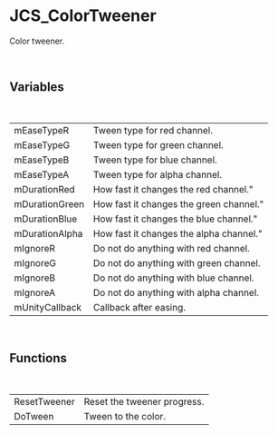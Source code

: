 <!--
   - $File: JCS_ColorTweener.html $
   - $Date: 2018-10-01 20:30:41 $
   - $Revision: $
   - $Creator: Jen-Chieh Shen $
   - $Notice: See LICENSE.txt for modification and distribution information
   -                   Copyright © 2018 by Shen, Jen-Chieh $
-->


<div id="content-header">
  <h1>JCS_ColorTweener</h1>
</div>

<p>
  Color tweener.
</p>


<br/>
<h2>Variables</h2>
<br/>

<table>
  <tr>
    <td>mEaseTypeR</td>
    <td>Tween type for red channel.</td>
  </tr>
  <tr>
    <td>mEaseTypeG</td>
    <td>Tween type for green channel.</td>
  </tr>
  <tr>
    <td>mEaseTypeB</td>
    <td>Tween type for blue channel.</td>
  </tr>
  <tr>
    <td>mEaseTypeA</td>
    <td>Tween type for alpha channel.</td>
  </tr>
  <tr>
    <td>mDurationRed</td>
    <td>How fast it changes the red channel."</td>
  </tr>
  <tr>
    <td>mDurationGreen</td>
    <td>How fast it changes the green channel."</td>
  </tr>
  <tr>
    <td>mDurationBlue</td>
    <td>How fast it changes the blue channel."</td>
  </tr>
  <tr>
    <td>mDurationAlpha</td>
    <td>How fast it changes the alpha channel."</td>
  </tr>
  <tr>
    <td>mIgnoreR</td>
    <td>Do not do anything with red channel.</td>
  </tr>
  <tr>
    <td>mIgnoreG</td>
    <td>Do not do anything with green channel.</td>
  </tr>
  <tr>
    <td>mIgnoreB</td>
    <td>Do not do anything with blue channel.</td>
  </tr>
  <tr>
    <td>mIgnoreA</td>
    <td>Do not do anything with alpha channel.</td>
  </tr>
  <tr>
    <td>mUnityCallback</td>
    <td>Callback after easing.</td>
  </tr>
</table>


<br/>
<h2>Functions</h2>
<br/>

<table>
  <tr>
    <td>ResetTweener</td>
    <td>Reset the tweener progress.</td>
  </tr>
  <tr>
    <td>DoTween</td>
    <td>Tween to the color.</td>
  </tr>
</table>
